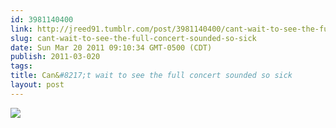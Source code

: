 ```yaml
---
id: 3981140400
link: http://jreed91.tumblr.com/post/3981140400/cant-wait-to-see-the-full-concert-sounded-so-sick
slug: cant-wait-to-see-the-full-concert-sounded-so-sick
date: Sun Mar 20 2011 09:10:34 GMT-0500 (CDT)
publish: 2011-03-020
tags: 
title: Can&#8217;t wait to see the full concert sounded so sick
layout: post
---
```



![](http://25.media.tumblr.com/tumblr_lid0mi7ePw1qi8pkco1_1280.jpg)

